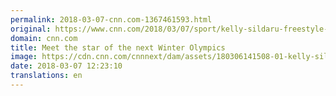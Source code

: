```yaml
---
permalink: 2018-03-07-cnn.com-1367461593.html
original: https://www.cnn.com/2018/03/07/sport/kelly-sildaru-freestyle-skiing-siblings-estonia-henry-tonis-x-games-winter-olympics/index.html
domain: cnn.com
title: Meet the star of the next Winter Olympics
image: https://cdn.cnn.com/cnnnext/dam/assets/180306141508-01-kelly-sildaru-file-restricted-super-tease.jpg
date: 2018-03-07 12:23:10
translations: en
---
```


